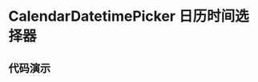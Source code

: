 # CalendarDatetimePicker 日历时间选择器

## 代码演示
```dart src=../example/lib/pages/calendar_datetime_picker_page.dart preview=/calendar-datetime-picker

```